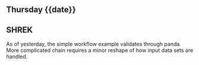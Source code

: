 ## Thursday {{date}}

SHREK
---

As of yesterday, the simple workflow example validates through panda.  More complicated chain requires a minor reshape of how input data sets are handled.

